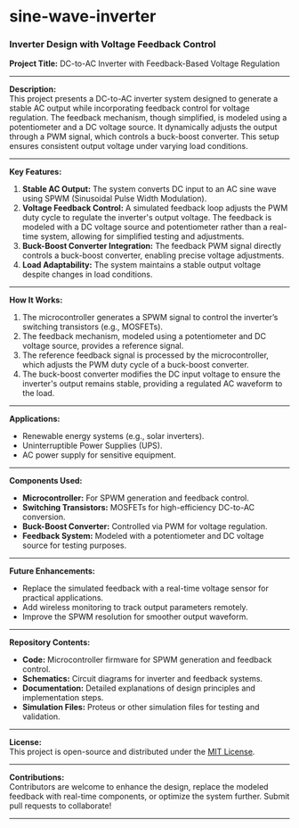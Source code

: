 # sine-wave-inverter
### Inverter Design with Voltage Feedback Control  

**Project Title:** DC-to-AC Inverter with Feedback-Based Voltage Regulation  

---

**Description:**  
This project presents a DC-to-AC inverter system designed to generate a stable AC output while incorporating feedback control for voltage regulation. The feedback mechanism, though simplified, is modeled using a potentiometer and a DC voltage source. It dynamically adjusts the output through a PWM signal, which controls a buck-boost converter. This setup ensures consistent output voltage under varying load conditions.  

---

**Key Features:**  
1. **Stable AC Output:** The system converts DC input to an AC sine wave using SPWM (Sinusoidal Pulse Width Modulation).  
2. **Voltage Feedback Control:** A simulated feedback loop adjusts the PWM duty cycle to regulate the inverter's output voltage. The feedback is modeled with a DC voltage source and potentiometer rather than a real-time system, allowing for simplified testing and adjustments.  
3. **Buck-Boost Converter Integration:** The feedback PWM signal directly controls a buck-boost converter, enabling precise voltage adjustments.  
4. **Load Adaptability:** The system maintains a stable output voltage despite changes in load conditions.  

---

**How It Works:**  
1. The microcontroller generates a SPWM signal to control the inverter’s switching transistors (e.g., MOSFETs).  
2. The feedback mechanism, modeled using a potentiometer and DC voltage source, provides a reference signal.  
3. The reference feedback signal is processed by the microcontroller, which adjusts the PWM duty cycle of a buck-boost converter.  
4. The buck-boost converter modifies the DC input voltage to ensure the inverter's output remains stable, providing a regulated AC waveform to the load.  

---

**Applications:**  
- Renewable energy systems (e.g., solar inverters).  
- Uninterruptible Power Supplies (UPS).  
- AC power supply for sensitive equipment.  

---

**Components Used:**  
- **Microcontroller:** For SPWM generation and feedback control.  
- **Switching Transistors:** MOSFETs for high-efficiency DC-to-AC conversion.  
- **Buck-Boost Converter:** Controlled via PWM for voltage regulation.  
- **Feedback System:** Modeled with a potentiometer and DC voltage source for testing purposes.  

---

**Future Enhancements:**  
- Replace the simulated feedback with a real-time voltage sensor for practical applications.  
- Add wireless monitoring to track output parameters remotely.  
- Improve the SPWM resolution for smoother output waveform.  

---

**Repository Contents:**  
- **Code:** Microcontroller firmware for SPWM generation and feedback control.  
- **Schematics:** Circuit diagrams for inverter and feedback systems.  
- **Documentation:** Detailed explanations of design principles and implementation steps.  
- **Simulation Files:** Proteus or other simulation files for testing and validation.  

---

**License:**  
This project is open-source and distributed under the [MIT License](https://opensource.org/licenses/MIT).  

---

**Contributions:**  
Contributors are welcome to enhance the design, replace the modeled feedback with real-time components, or optimize the system further. Submit pull requests to collaborate!  

--- 

